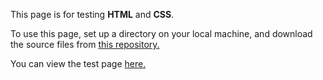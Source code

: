 This page is for testing <strong>HTML</strong> and <strong>CSS</strong>.

To use this page, set up a directory on your local machine, and download the source files from <a href=https://github.com/claudebaxter/CSS-Tutorials03 title="Github Source Files"> this repository.</a>


You can view the test page <a href=https://claudebaxter.github.io/CSS-Tutorials03/selector_basics.html title="CSS Tutorial Chapter 3"> here.</a>

